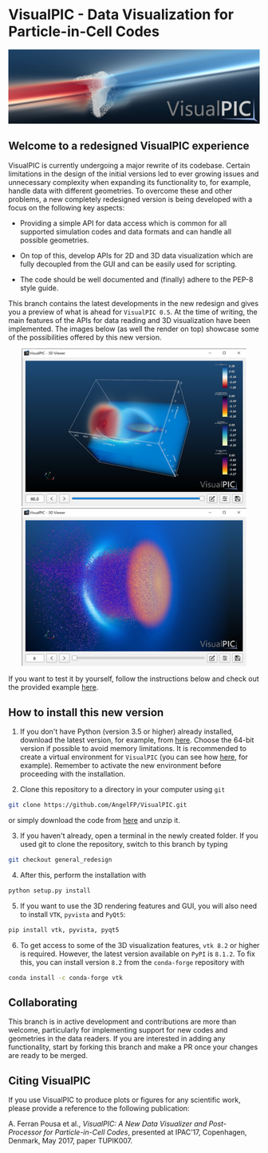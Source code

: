 # VisualPIC - Data Visualization for Particle-in-Cell Codes

![Highlight image](images/highlight_image.png)

## Welcome to a redesigned VisualPIC experience

VisualPIC is currently undergoing a major rewrite of its codebase. Certain limitations in the design of the initial versions led to ever growing issues and unnecessary complexity when expanding its functionality to, for example, handle data with different geometries. To overcome these and other problems, a new completely redesigned version is being developed with a focus on the following key aspects:

* Providing a simple API for data access which is common for all supported simulation codes and data formats and can handle all possible geometries.

* On top of this, develop APIs for 2D and 3D data visualization which are fully decoupled from the GUI and can be easily used for scripting.

* The code should be well documented and (finally) adhere to the PEP-8 style guide.

This branch contains the latest developments in the new redesign and gives you a preview of what is ahead for `VisualPIC 0.5`. At the time of writing, the main features of the APIs for  data reading and 3D visualization have been implemented. The images below (as well the render on top) showcase some of the possibilities offered by this new version.

<p align="center">
  <img alt="Sample image" src="images/sample_image_3d_renderer.png" width="450px" />
  <img alt="Sample image" src="images/sample_image_3d_renderer_6.png" width="450px" />
</p>

If you want to test it by yourself, follow the instructions below and check out the provided example [here](https://github.com/AngelFP/VisualPIC/tree/general_redesign/examples/example_1).

## How to install this new version

1) If you don't have Python (version 3.5 or higher) already installed, download the latest version, for example, from [here](https://www.python.org/downloads/release/python-352/). Choose the 64-bit version if possible to avoid memory limitations. It is recommended to create a virtual environment for `VisualPIC` (you can see how [here](https://docs.python.org/3/library/venv.html), for example). Remember to activate the new environment before proceeding with the installation.

2) Clone this repository to a directory in your computer using `git`
```bash
git clone https://github.com/AngelFP/VisualPIC.git
```
or simply download the code from [here](https://github.com/AngelFP/VisualPIC/archive/general_redesign.zip) and unzip it.

3) If you haven't already, open a terminal in the newly created folder. If you used git to clone the repository, switch to this branch by typing
```bash
git checkout general_redesign
```

4) After this, perform the installation with
```bash
python setup.py install
```

5) If you want to use the 3D rendering features and GUI, you will also need to install `VTK`, `pyvista` and `PyQt5`:
```bash
pip install vtk, pyvista, pyqt5
```

6) To get access to some of the 3D visualization features, `vtk 8.2` or higher is required. However, the latest version available on `PyPI` is `8.1.2`. To fix this, you can install version `8.2` from the `conda-forge` repository with
```bash
conda install -c conda-forge vtk
```

## Collaborating

This branch is in active development and contributions are more than welcome, particularly for implementing support for new codes and geometries in the data readers. If you are interested in adding any functionality, start by forking this branch and make a PR once your changes are ready to be merged.


## Citing VisualPIC
If you use VisualPIC to produce plots or figures for any scientific work, please provide a reference to the following publication:

A. Ferran Pousa et al., *VisualPIC: A New Data Visualizer and Post-Processor for Particle-in-Cell Codes*, presented at IPAC’17, Copenhagen, Denmark, May 2017, paper TUPIK007.

